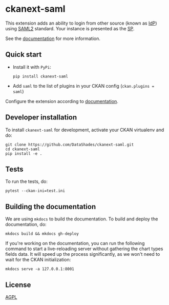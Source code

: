 # ckanext-saml

This extension adds an ability to login from other source (known as
[IdP](https://en.wikipedia.org/wiki/Identity_provider_(SAML))) using
[SAML2](https://en.wikipedia.org/wiki/SAML_2.0) standard. Your instance is
presented as the [SP](https://en.wikipedia.org/wiki/Service_provider_(SAML)).

See the [documentation](https://datashades.github.io/ckanext-saml/) for more 
information.

## Quick start

- Install it with `PyPi`: 

    ```pip install ckanext-saml```

- Add `saml` to the list of plugins in your CKAN config (`ckan.plugins = saml`)

Configure the extension according to [documentation](https://datashades.github.io/ckanext-saml/).


## Developer installation

To install `ckanext-saml` for development, activate your CKAN virtualenv and
do:

    git clone https://github.com/DataShades/ckanext-saml.git
    cd ckanext-saml
    pip install -e .

## Tests

To run the tests, do:

    pytest --ckan-ini=test.ini


## Building the documentation

We are using `mkdocs` to build the documentation. To build and deploy the 
documentation, do:

    mkdocs build && mkdocs gh-deploy

If you're working on the documentation, you can run the following command to 
start a live-reloading server without gathering the chart types fields data. It 
will speed up the process significantly, as we won't need to wait for the
CKAN initialization:

    mkdocs serve -a 127.0.0.1:8001

## License

[AGPL](https://www.gnu.org/licenses/agpl-3.0.en.html)
